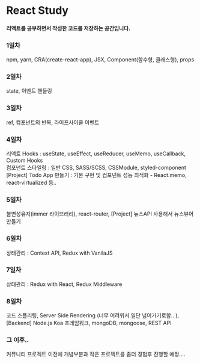 # React Study  
#### 리액트를 공부하면서 작성한 코드를 저장하는 공간입니다.  

### 1일차  
npm, yarn, CRA(create-react-app), JSX, Component(함수형, 클래스형), props  

### 2일차  
state, 이벤트 핸들링

### 3일차
ref, 컴포넌트의 반복, 라이프사이클 이벤트  

### 4일차  
리액트 Hooks : useState, useEffect, useReducer, useMemo, useCallback, Custom Hooks  
컴포넌트 스타일링 : 일반 CSS, SASS/SCSS, CSSModule, styled-component  
[Project] Todo App 만들기 : 기본 구현 및 컴포넌트 성능 최적화 - React.memo, react-virtualized 등..  
  
### 5일차  
불변성유지(immer 라이브러리), react-router, [Project] 뉴스API 사용해서 뉴스뷰어 만들기  
  
### 6일차  
상태관리 : Context API, Redux with VanilaJS

### 7일차
상태관리 : Redux with React, Redux Middleware
  
### 8일차  
코드 스플리팅, Server Side Rendering (너무 어려워서 일단 넘어가기로함.. ),  
[Backend] Node.js Koa 프레임워크, mongoDB, mongoose, REST API  
  
### 그 이후..  
커뮤니티 프로젝트 이전에 개념부분과 작은 프로젝트를 좀더 경험후 진행할 예정....

